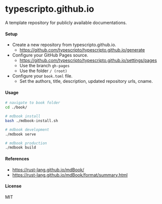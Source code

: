 # typescripto.github.io

A template repository for publicly available documentations.

#### Setup

- Create a new repository from typescripto.github.io.
  - https://github.com/typescripto/typescripto.github.io/generate
- Configure your GitHub Pages source.
  - https://github.com/typescripto/typescripto.github.io/settings/pages
  - Use the branch `gh-pages`
  - Use the folder `/ (root)`
- Configure your `book.toml` file.
  - Set the authors, title, description, updated repository urls, cname.

#### Usage

```sh
# navigate to book folder
cd ./book/

# mdbook install
bash ./mdbook-install.sh

# mdbook development
./mdbook serve

# mdbook production
./mdbook build
```

#### References

- https://rust-lang.github.io/mdBook/
- https://rust-lang.github.io/mdBook/format/summary.html

#### License

MIT